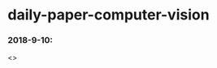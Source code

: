 # daily-paper-computer-vision

### 2018-9-10:

<<Semi-convolutional Operators for Instance Segmentation>>


